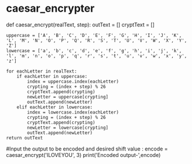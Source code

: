 # caesar_encrypter
def caesar_encrypt(realText, step):
	outText = []
	cryptText = []
	
	uppercase = ['A', 'B', 'C', 'D', 'E', 'F', 'G', 'H', 'I', 'J', 'K', 'L', 'M', 'N', 'O', 'P', 'Q', 'R', 'S', 'T', 'U', 'V', 'W', 'X', 'Y', 'Z']
	lowercase = ['a', 'b', 'c', 'd', 'e', 'f', 'g', 'h', 'i', 'j', 'k', 'l', 'm', 'n', 'o', 'p', 'q', 'r', 's', 't', 'u', 'v', 'w', 'x', 'y', 'z']

	for eachLetter in realText:
		if eachLetter in uppercase:
			index = uppercase.index(eachLetter)
			crypting = (index + step) % 26
			cryptText.append(crypting)
			newLetter = uppercase[crypting]
			outText.append(newLetter)
		elif eachLetter in lowercase:
			index = lowercase.index(eachLetter)
			crypting = (index + step) % 26
			cryptText.append(crypting)
			newLetter = lowercase[crypting]
			outText.append(newLetter)
	return outText
#Input the output to be encoded and desired shift value : 
encode = caesar_encrypt('ILOVEYOU', 3)
print('Encoded output-',encode)
